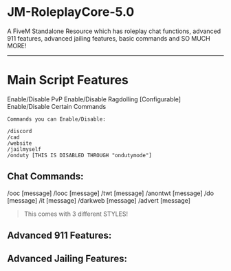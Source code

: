 # JM-RoleplayCore-5.0
A FiveM Standalone Resource which has roleplay chat functions, advanced 911 features, advanced jailing features,  basic commands and SO MUCH MORE!

---

# Main Script Features

Enable/Disable PvP
Enable/Disable Ragdolling [Configurable]
Enable/Disable Certain Commands
```
Commands you can Enable/Disable:

/discord
/cad
/website
/jailmyself
/onduty [THIS IS DISABLED THROUGH "ondutymode"]
```

## Chat Commands:
/ooc [message]
/looc [message]
/twt [message]
/anontwt [message]
/do [message]
/it [message]
/darkweb [message]
/advert [message]
> This comes with 3 different STYLES!

## Advanced 911 Features:

## Advanced Jailing Features:
